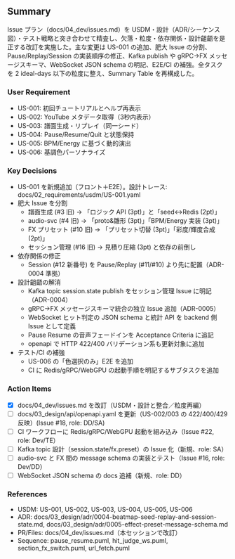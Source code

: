 ## Summary
Issue プラン（docs/04_dev/issues.md）を USDM・設計（ADR/シーケンス図）・テスト戦略と突き合わせて精査し、欠落・粒度・依存関係・設計齟齬を是正する改訂を実施した。主な変更は US-001 の追加、肥大 Issue の分割、Pause/Replay/Session の実装順序の修正、Kafka publish や gRPC→FX メッセージスキーマ、WebSocket JSON schema の明記、E2E/CI の補強。全タスクを 2 ideal-days 以下の粒度に整え、Summary Table を再構成した。

### User Requirement
- US-001: 初回チュートリアルとヘルプ再表示
- US-002: YouTube メタデータ取得（3秒内表示）
- US-003: 譜面生成・リプレイ（同一シード）
- US-004: Pause/Resume/Quit と状態保持
- US-005: BPM/Energy に基づく動的演出
- US-006: 基調色パーソナライズ

### Key Decisions
- US-001 を新規追加（フロント＋E2E）。設計トレース: docs/02_requirements/usdm/US-001.yaml
- 肥大 Issue を分割
  - 譜面生成 (#3 旧) → 「ロジック API (3pt)」と「seed↔Redis (2pt)」
  - audio-svc (#4 旧) → 「proto&雛形 (3pt)」「BPM/Energy 実装 (3pt)」
  - FX プリセット (#10 旧) → 「プリセット切替 (3pt)」「彩度/輝度合成 (2pt)」
  - セッション管理 (#16 旧) → 見積り圧縮 (3pt) と依存の前倒し
- 依存関係の修正
  - Session (#12 新番号) を Pause/Replay (#11/#10) より先に配置（ADR-0004 準拠）
- 設計齟齬の解消
  - Kafka topic session.state publish をセッション管理 Issue に明記（ADR-0004）
  - gRPC→FX メッセージスキーマ統合の独立 Issue 追加（ADR-0005）
  - WebSocket ヒット判定の JSON schema と統計 API を backend 側 Issue として定義
  - Pause Resume の音声フェードインを Acceptance Criteria に追記
  - openapi で HTTP 422/400 バリデーション系も更新対象に追加
- テスト/CI の補強
  - US-006 の「色選択のみ」E2E を追加
  - CI に Redis/gRPC/WebGPU の起動手順を明記するサブタスクを追加

### Action Items
- [x] docs/04_dev/issues.md を改訂（USDM・設計と整合／粒度再編）
- [ ] docs/03_design/api/openapi.yaml を更新（US-002/003 の 422/400/429 反映）(Issue #18, role: DD/SA)
- [ ] CI ワークフローに Redis/gRPC/WebGPU 起動を組み込み（Issue #22, role: Dev/TE）
- [ ] Kafka topic 設計（session.state/fx.preset）の Issue 化（新規、role: SA）
- [ ] audio-svc と FX 間の message schema の実装とテスト（Issue #16, role: Dev/DD）
- [ ] WebSocket JSON schema の docs 追補（新規、role: DD）

### References
- USDM: US-001, US-002, US-003, US-004, US-005, US-006
- ADR: docs/03_design/adr/0004-beatmap-seed-replay-and-session-state.md, docs/03_design/adr/0005-effect-preset-message-schema.md
- PR/Files: docs/04_dev/issues.md（本セッションで改訂）
- Sequence: pause_resume.puml, hit_judge_ws.puml, section_fx_switch.puml, url_fetch.puml
